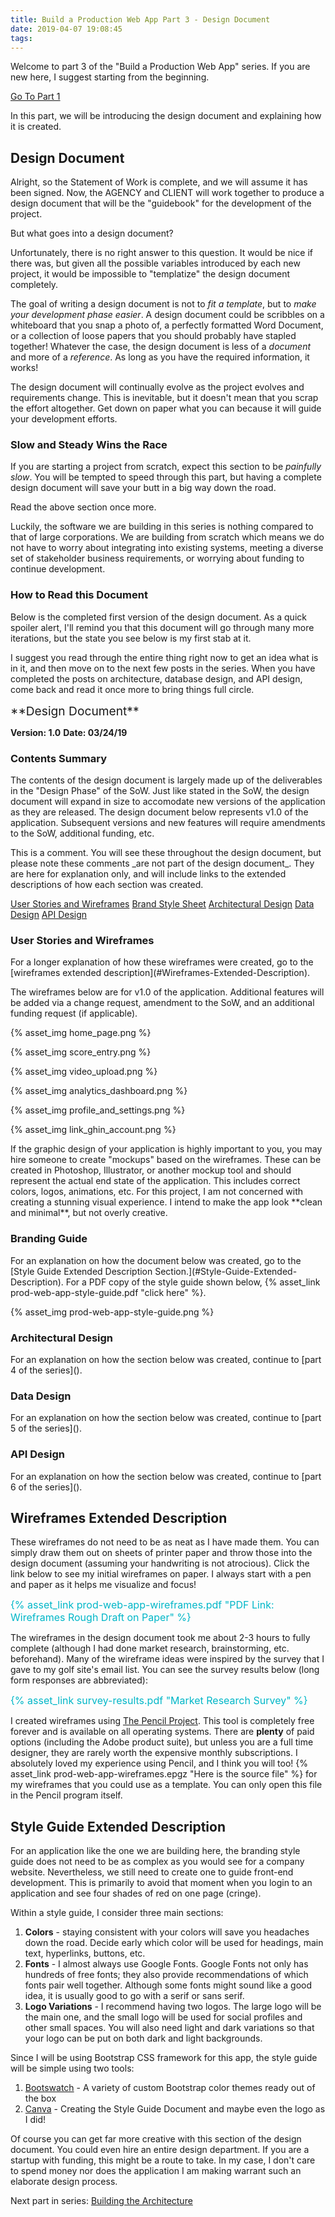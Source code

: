 ```yaml
---
title: Build a Production Web App Part 3 - Design Document
date: 2019-04-07 19:08:45
tags:
---
```


Welcome to part 3 of the "Build a Production Web App" series.  If you are new here, I suggest starting from the beginning.

[Go To Part 1](https://zachgoll.github.io/blog/2019/build-production-web-app-part-1/)

In this part, we will be introducing the design document and explaining how it is created.

## Design Document

Alright, so the Statement of Work is complete, and we will assume it has been signed.  Now, the AGENCY and CLIENT will work together to produce a design document that will be the "guidebook" for the development of the project.

But what goes into a design document?

Unfortunately, there is no right answer to this question.  It would be nice if there was, but given all the possible variables introduced by each new project, it would be impossible to "templatize" the design document completely.

The goal of writing a design document is not to _fit a template_, but to _make your development phase easier_.  A design document could be scribbles on a whiteboard that you snap a photo of, a perfectly formatted Word Document, or a collection of loose papers that you should probably have stapled together!  Whatever the case, the design document is less of a _document_ and more of a _reference_.  As long as you have the required information, it works!

The design document will continually evolve as the project evolves and requirements change.  This is inevitable, but it doesn't mean that you scrap the effort altogether.  Get down on paper what you can because it will guide your development efforts.

### Slow and Steady Wins the Race

If you are starting a project from scratch, expect this section to be _painfully slow_.  You will be tempted to speed through this part, but having a complete design document will save your butt in a big way down the road.

Read the above section once more.

Luckily, the software we are building in this series is nothing compared to that of large corporations.  We are building from scratch which means we do not have to worry about integrating into existing systems, meeting a diverse set of stakeholder business requirements, or worrying about funding to continue development.

### How to Read this Document

Below is the completed first version of the design document.  As a quick spoiler alert, I'll remind you that this document will go through many more iterations, but the state you see below is my first stab at it.

I suggest you read through the entire thing right now to get an idea what is in it, and then move on to the next few posts in the series.  When you have completed the posts on architecture, database design, and API design, come back and read it once more to bring things full circle.

<div class="document">
<span style="font-size: 1.2rem;">**Design Document**</span>

**Version: 1.0**
**Date: 03/24/19**
<div></div>

### Contents Summary

The contents of the design document is largely made up of the deliverables in the "Design Phase" of the SoW.  Just like stated in the SoW, the design document will expand in size to accomodate new versions of the application as they are released.  The design document below represents v1.0 of the application.  Subsequent versions and new features will require amendments to the SoW, additional funding, etc.

<div class="sow-comment">This is a comment.  You will see these throughout the design document, but please note these comments _are not part of the design document_.  They are here for explanation only, and will include links to the extended descriptions of how each section was created.</div>

[User Stories and Wireframes](#User-Stories-and-Wireframes)
[Brand Style Sheet](#Branding-Guide)
[Architectural Design](#Architectural-Design)
[Data Design](#Data-Design)
[API Design](#API-Design)

### User Stories and Wireframes

<div class="sow-comment">
For a longer explanation of how these wireframes were created, go to the [wireframes extended description](#Wireframes-Extended-Description).
</div>

The wireframes below are for v1.0 of the application.  Additional features will be added via a change request, amendment to the SoW, and an additional funding request (if applicable).

{% asset_img home_page.png %}

{% asset_img score_entry.png %}

{% asset_img video_upload.png %}

{% asset_img analytics_dashboard.png %}

{% asset_img profile_and_settings.png %}

{% asset_img link_ghin_account.png %}

<div class="sow-comment">If the graphic design of your application is highly important to you, you may hire someone to create "mockups" based on the wireframes.  These can be created in Photoshop, Illustrator, or another mockup tool and should represent the actual end state of the application.  This includes correct colors, logos, animations, etc.  For this project, I am not concerned with creating a stunning visual experience.  I intend to make the app look **clean and minimal**, but not overly creative.</div>

### Branding Guide

<div class="sow-comment">For an explanation on how the document below was created, go to the [Style Guide Extended Description Section.](#Style-Guide-Extended-Description).  For a PDF copy of the style guide shown below, {% asset_link prod-web-app-style-guide.pdf "click here" %}.
</div>

{% asset_img prod-web-app-style-guide.png %}

### Architectural Design

<div class="sow-comment">For an explanation on how the section below was created, continue to [part 4 of the series]().
</div>

### Data Design

<div class="sow-comment">For an explanation on how the section below was created, continue to [part 5 of the series]().
</div>

### API Design

<div class="sow-comment">For an explanation on how the section below was created, continue to [part 6 of the series]().
</div>

</div>

## Wireframes Extended Description

These wireframes do not need to be as neat as I have made them.  You can simply draw them out on sheets of printer paper and throw those into the design document (assuming your handwriting is not atrocious).  Click the link below to see my initial wireframes on paper.  I always start with a pen and paper as it helps me visualize and focus!

<span style="font-size: 1.0rem; color: #00b7c8 !important;">{% asset_link prod-web-app-wireframes.pdf "PDF Link: Wireframes Rough Draft on Paper" %}</span>

The wireframes in the design document took me about 2-3 hours to fully complete (although I had done market research, brainstorming, etc. beforehand).  Many of the wireframe ideas were inspired by the survey that I gave to my golf site's email list.  You can see the survey results below (long form responses are abbreviated):

<span style="font-size: 1.0rem; color: #00b7c8 !important;">{% asset_link survey-results.pdf "Market Research Survey" %}</span>

I created wireframes using [The Pencil Project](http://pencil.evolus.vn/Downloads.html).  This tool is completely free forever and is available on all operating systems.  There are **plenty** of paid options (including the Adobe product suite), but unless you are a full time designer, they are rarely worth the expensive monthly subscriptions.  I absolutely loved my experience using Pencil, and I think you will too!  {% asset_link prod-web-app-wireframes.epgz "Here is the source file" %} for my wireframes that you could use as a template.  You can only open this file in the Pencil program itself.

## Style Guide Extended Description

For an application like the one we are building here, the branding style guide does not need to be as complex as you would see for a company website.  Nevertheless, we still need to create one to guide front-end development.  This is primarily to avoid that moment when you login to an application and see four shades of red on one page (cringe).

Within a style guide, I consider three main sections: 

1. **Colors** - staying consistent with your colors will save you headaches down the road.  Decide early which color will be used for headings, main text, hyperlinks, buttons, etc.
2. **Fonts** - I almost always use Google Fonts.  Google Fonts not only has hundreds of free fonts; they also provide recommendations of which fonts pair well together.  Although some fonts might sound like a good idea, it is usually good to go with a serif or sans serif.
3. **Logo Variations** - I recommend having two logos.  The large logo will be the main one, and the small logo will be used for social profiles and other small spaces.  You will also need light and dark variations so that your logo can be put on both dark and light backgrounds.

Since I will be using Bootstrap CSS framework for this app, the style guide will be simple using two tools: 

1. [Bootswatch](https://bootswatch.com/flatly/) - A variety of custom Bootstrap color themes ready out of the box
2. [Canva](https://www.canva.com/) - Creating the Style Guide Document and maybe even the logo as I did!

Of course you can get far more creative with this section of the design document.  You could even hire an entire design department.  If you are a startup with funding, this might be a route to take.  In my case, I don't care to spend money nor does the application I am making warrant such an elaborate design process.

Next part in series: [Building the Architecture]()
